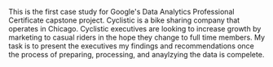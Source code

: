 This is the first case study for Google's Data Analytics Professional Certificate capstone project. 
Cyclistic is a bike sharing company that operates in Chicago. Cyclistic executives are looking to increase growth by marketing to casual riders in the hope they change to full time members. 
My task is to present the executives my findings and recommendations once the process of preparing, processing, and anaylzying the data is compelete. 
